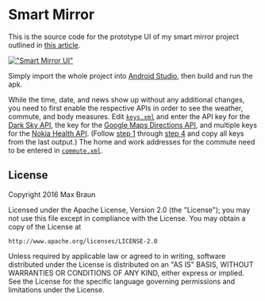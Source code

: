 # Smart Mirror

This is the source code for the prototype UI of my smart mirror project outlined in [this article](https://medium.com/@maxbraun/my-bathroom-mirror-is-smarter-than-yours-94b21c6671ba#.4exmyxt0w).

[!["Smart Mirror UI"](https://lh3.googleusercontent.com/LehdfgbhTCF7ni0TiaKeXz9xaIeDueIvGR0od-uOstaSduzvPHoC9ErtXCsqpBzsR4zO6C_jTFfSdO3tnh0USri_hV0wKs_JFEeeSNVxNFcS80vrizmM7-5nD1346c4zOl-9itPBZ0O4dO3TGO81RE-TQrUJO2uI-0bhUu5F18G4dgCEqPcb4_7cX5aFqzUuB0pdEvdrVvaaBObSVOk6XD5bme_uWh78yEz5Grd1KJWNkfI5q0UfDxr6m2-M8z6ak5qELuoqBTSU3FW-rrJT-gdDrMoea8ildlFf1AF5wMeuNGrZGIHMWuGqImwMFsnBebEg_wiAilAdPwTFYw_zh30e9YrdSgF-jAUzqGjAXQv-N0DHTA8RfMqkbs58z2xmol6-00suAgTJ6gIKZm8AQogtCpy80qLodimW2fvtrJ_5q1tSu2kJt3dcykAdLLPASzLE9ZNk0SPekjTgXaamKaXsXnfnN2ZBUmM3ZIarL-l-wk8WTYpO-Llwt571cMCUmyb_nb7cCqm8wDPVxYQzKrCLC2FuVePPoExcaYA_o9JH9IRMTabCvmKejLFxncaLYlJ5A5Xf3kaN3GOyaJ6A72_7oof43cSk=s700-no)](https://medium.com/@maxbraun/my-bathroom-mirror-is-smarter-than-yours-94b21c6671ba#.4exmyxt0w)

Simply import the whole project into [Android Studio](http://developer.android.com/tools/studio/index.html), then build and run the apk.

While the time, date, and news show up without any additional changes, you need to first enable the respective APIs in order to see the weather, commute, and body measures. Edit [`keys.xml`](app/src/main/res/values/keys.xml) and enter the API key for the [Dark Sky API](https://darksky.net/dev/), the key for the [Google Maps Directions API](https://developers.google.com/maps/documentation/directions/), and multiple keys for the [Nokia Health API](https://developer.health.nokia.com/api). (Follow [step 1](https://developer.health.nokia.com/api#step1) through [step 4](https://developer.health.nokia.com/api#step4) and copy all keys from the last output.) The home and work addresses for the commute need to be entered in [`commute.xml`](app/src/main/res/values/commute.xml).

## License

Copyright 2016 Max Braun

Licensed under the Apache License, Version 2.0 (the "License");
you may not use this file except in compliance with the License.
You may obtain a copy of the License at

    http://www.apache.org/licenses/LICENSE-2.0

Unless required by applicable law or agreed to in writing, software
distributed under the License is distributed on an "AS IS" BASIS,
WITHOUT WARRANTIES OR CONDITIONS OF ANY KIND, either express or implied.
See the License for the specific language governing permissions and
limitations under the License.
